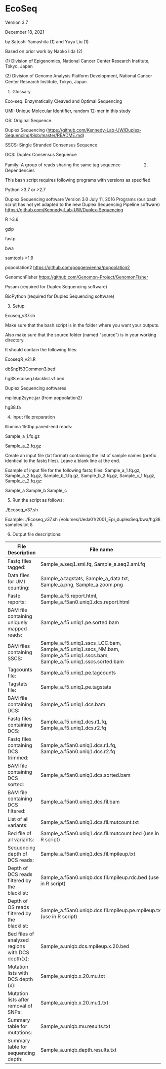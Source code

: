 # EcoSeq

Version 3.7

December 18, 2021

by Satoshi Yamashita (1) and Yuyu Liu (1)

Based on prior work by Naoko Iida (2)

(1) Division of Epigenomics, National Cancer Center Research Institute, Tokyo, Japan

(2) Division of Genome Analysis Platform Development, National Cancer Center Research Institute, Tokyo, Japan
　
　
　
　
1. Glossary

Eco-seq: Enzymatically Cleaved and Optimal Sequencing

UMI: Unique Molecular Identifier, random 12-mer in this study

OS: Original Sequence

Duplex Sequencing (https://github.com/Kennedy-Lab-UW/Duplex-Sequencing/blob/master/README.md)

 SSCS: Single Stranded Consensus Sequence

 DCS: Duplex Consensus Sequence

 Family: A group of reads sharing the same tag sequence
　
　
　
　
2. Dependencies

This bash script requires following programs with versions as specified:

Python >3.7 or >2.7

Duplex Sequencing software Version 3.0 July 11, 2016 Programs (our bash script has not yet adapted to the new Duplex Sequencing Pipeline software) https://github.com/Kennedy-Lab-UW/Duplex-Sequencing

R >3.6

gzip

fastp

bwa

samtools >1.9

popoolation2 https://github.com/popgenvienna/popoolation2

GenomonFisher https://github.com/Genomon-Project/GenomonFisher

Pysam (required for Duplex Sequencing software)

BioPython (required for Duplex Sequencing software)




3. Setup

Ecoseq_v37.sh

Make sure that the bash script is in the folder where you want your outputs.

Also make sure that the source folder (named "source") is in your working directory.

It should contain the following files:

EcoseqR_v21.R

dbSnp153Common3.bed

hg38.ecoseq.blacklist.v1.bed

Duplex Sequencing softwares

mpileup2sync.jar (from popoolation2)

hg38.fa




4. Input file preparation

Illumina 150bp paired-end reads:

Sample_a_1.fq.gz

Sample_a_2.fq.gz


Create an input file (txt format) containing the list of sample names (prefix identical to the fastq files). Leave a blank line at the end. 

Example of input file for the following fastq files: Sample_a_1.fq.gz, Sample_a_2.fq.gz, Sample_b_1.fq.gz, Sample_b_2.fq.gz, Sample_c_1.fq.gz, Sample_c_2.fq.gz:

Sample_a
Sample_b
Sample_c




5. Run the script as follows:

./Ecoseq_v37.sh <path to reference genome for bwa> <file with list of samples> <number of threads>

Example: ./Ecoseq_v37.sh /Volumes/Ueda01/2001_Epi_duplexSeq/bwa/hg38 samples.txt 8




6. Output file descriptions:

File Description                                |File name
------------------------------------------------|----------------------------------------------------------------------
Fastq files tagged:                             |Sample_a.seq1.smi.fq, Sample_a.seq2.smi.fq
Data files for UMI counting:                    |Sample_a.tagstats, Sample_a_data.txt, Sample_a.png, Sample_a.zoom.png
Fastp reports:                                  |Sample_a.f5.report.html, Sample_a.f5an0.uniq1.dcs.report.html
BAM file containing uniquely mapped reads:      |Sample_a.f5.uniq1.pe.sorted.bam
BAM files containing SSCS:                      |Sample_a.f5.uniq1.sscs_LCC.bam, Sample_a.f5.uniq1.sscs_NM.bam, Sample_a.f5.uniq1.sscs.bam, Sample_a.f5.uniq1.sscs.sorted.bam
Tagcounts file:                                 |Sample_a.f5.uniq1.pe.tagcounts
Tagstats file:                                  |Sample_a.f5.uniq1.pe.tagstats
BAM file containing DCS:                        |Sample_a.f5.uniq1.dcs.bam
Fastq files containing DCS:                     |Sample_a.f5.uniq1.dcs.r1.fq, Sample_a.f5.uniq1.dcs.r2.fq
Fastq files containing DCS trimmed:             |Sample_a.f5an0.uniq1.dcs.r1.fq, Sample_a.f5an0.uniq1.dcs.r2.fq
BAM file containing DCS sorted:                 |Sample_a.f5an0.uniq1.dcs.sorted.bam
BAM file containing DCS filtered:               |Sample_a.f5an0.uniq1.dcs.fil.bam
List of all variants:                           |Sample_a.f5an0.uniq1.dcs.fil.mutcount.txt
Bed file of all variants:                       |Sample_a.f5an0.uniq1.dcs.fil.mutcount.bed (use in R script)
Sequencing depth of DCS reads:                  |Sample_a.f5an0.uniq1.dcs.fil.mpileup.txt
Depth of DCS reads filtered by the blacklist:   |Sample_a.f5an0.uniqb.dcs.fil.mpileup.rdc.bed (use in R script)
Depth of OS reads filtered by the blacklist:    |Sample_a.f5an0.uniqb.dcs.fil.mpileup.pe.mpileup.txt (use in R script)
Bed files of analyzed regions with DCS depth(x):|Sample_a.uniqb.dcs.mpileup.x.20.bed
Mutation lists with DCS depth (x):              |Sample_a.uniqb.x.20.mu.txt
Mutation lists after removal of SNPs:           |Sample_a.uniqb.x.20.mu1.txt
Summary table for mutations:                    |Sample_a.uniqb.mu.results.txt
Summary table for sequencing depth:             |Sample_a.uniqb.depth.results.txt
